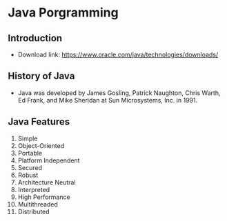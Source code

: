 # Java Porgramming
## Introduction
* Download link: https://www.oracle.com/java/technologies/downloads/
## History of Java
* Java was developed by James Gosling, Patrick Naughton, Chris Warth, Ed Frank, and Mike Sheridan at Sun Microsystems, Inc. in 1991.

## Java Features
1. Simple
2. Object-Oriented
3. Portable
4. Platform Independent
5. Secured
6. Robust
7. Architecture Neutral
8. Interpreted
9. High Performance
10. Multithreaded
11. Distributed
